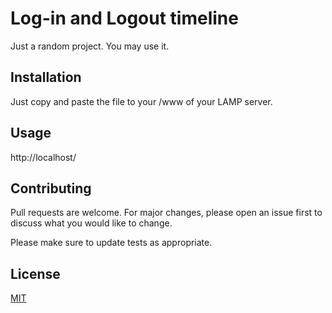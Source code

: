 # Log-in and Logout timeline

Just a random project.  You may use it.

## Installation

Just copy and paste the file to your /www of your LAMP server.


## Usage

http://localhost/<your directory>

## Contributing
Pull requests are welcome. For major changes, please open an issue first to discuss what you would like to change.

Please make sure to update tests as appropriate.

## License
[MIT](https://choosealicense.com/licenses/mit/)
